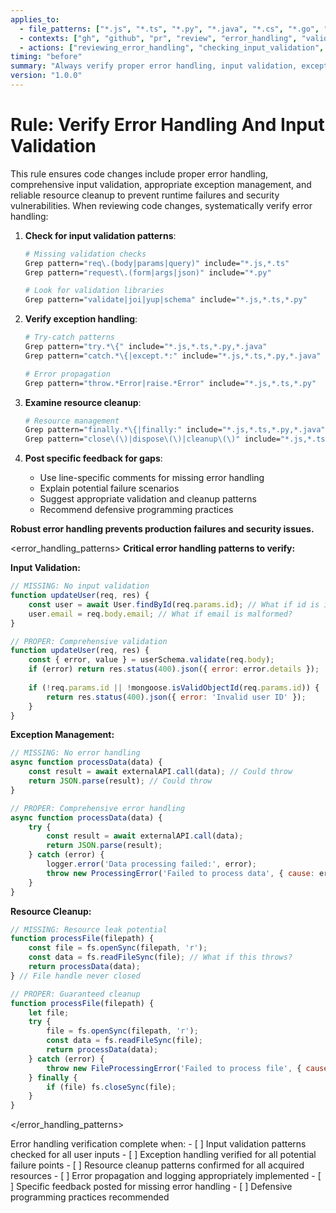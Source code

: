 ```yaml
---
applies_to:
  - file_patterns: ["*.js", "*.ts", "*.py", "*.java", "*.cs", "*.go", "*.rs"]
  - contexts: ["gh", "github", "pr", "review", "error_handling", "validation", "exceptions"]
  - actions: ["reviewing_error_handling", "checking_input_validation", "verifying_exception_management"]
timing: "before"
summary: "Always verify proper error handling, input validation, exception management, and resource cleanup in code changes"
version: "1.0.0"
---
```


# Rule: Verify Error Handling And Input Validation

<purpose>
This rule ensures code changes include proper error handling, comprehensive input validation, appropriate exception management, and reliable resource cleanup to prevent runtime failures and security vulnerabilities.
</purpose>

<instructions>
When reviewing code changes, systematically verify error handling:

1. **Check for input validation patterns**:
   ```bash
   # Missing validation checks
   Grep pattern="req\.(body|params|query)" include="*.js,*.ts"
   Grep pattern="request\.(form|args|json)" include="*.py"
   
   # Look for validation libraries
   Grep pattern="validate|joi|yup|schema" include="*.js,*.ts,*.py"
   ```

2. **Verify exception handling**:
   ```bash
   # Try-catch patterns
   Grep pattern="try.*\{" include="*.js,*.ts,*.py,*.java"
   Grep pattern="catch.*\{|except.*:" include="*.js,*.ts,*.py,*.java"
   
   # Error propagation
   Grep pattern="throw.*Error|raise.*Error" include="*.js,*.ts,*.py"
   ```

3. **Examine resource cleanup**:
   ```bash
   # Resource management
   Grep pattern="finally.*\{|finally:" include="*.js,*.ts,*.py,*.java"
   Grep pattern="close\(\)|dispose\(\)|cleanup\(\)" include="*.js,*.ts,*.py"
   ```

4. **Post specific feedback for gaps**:
   - Use line-specific comments for missing error handling
   - Explain potential failure scenarios
   - Suggest appropriate validation and cleanup patterns
   - Recommend defensive programming practices

**Robust error handling prevents production failures and security issues.**
</instructions>

<error_handling_patterns>
**Critical error handling patterns to verify:**

**Input Validation:**
```javascript
// MISSING: No input validation
function updateUser(req, res) {
    const user = await User.findById(req.params.id); // What if id is invalid?
    user.email = req.body.email; // What if email is malformed?
}

// PROPER: Comprehensive validation
function updateUser(req, res) {
    const { error, value } = userSchema.validate(req.body);
    if (error) return res.status(400).json({ error: error.details });
    
    if (!req.params.id || !mongoose.isValidObjectId(req.params.id)) {
        return res.status(400).json({ error: 'Invalid user ID' });
    }
}
```

**Exception Management:**
```javascript
// MISSING: No error handling
async function processData(data) {
    const result = await externalAPI.call(data); // Could throw
    return JSON.parse(result); // Could throw
}

// PROPER: Comprehensive error handling
async function processData(data) {
    try {
        const result = await externalAPI.call(data);
        return JSON.parse(result);
    } catch (error) {
        logger.error('Data processing failed:', error);
        throw new ProcessingError('Failed to process data', { cause: error });
    }
}
```

**Resource Cleanup:**
```javascript
// MISSING: Resource leak potential
function processFile(filepath) {
    const file = fs.openSync(filepath, 'r');
    const data = fs.readFileSync(file); // What if this throws?
    return processData(data);
} // File handle never closed

// PROPER: Guaranteed cleanup
function processFile(filepath) {
    let file;
    try {
        file = fs.openSync(filepath, 'r');
        const data = fs.readFileSync(file);
        return processData(data);
    } catch (error) {
        throw new FileProcessingError('Failed to process file', { cause: error });
    } finally {
        if (file) fs.closeSync(file);
    }
}
```
</error_handling_patterns>

<validation>
Error handling verification complete when:
- [ ] Input validation patterns checked for all user inputs
- [ ] Exception handling verified for all potential failure points
- [ ] Resource cleanup patterns confirmed for all acquired resources
- [ ] Error propagation and logging appropriately implemented
- [ ] Specific feedback posted for missing error handling
- [ ] Defensive programming practices recommended
</validation>